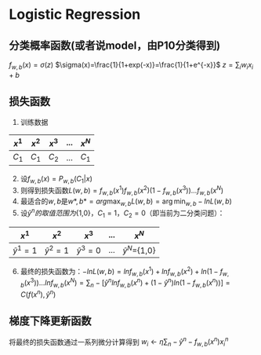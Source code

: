 # Logistic Regression

## 分类概率函数(或者说model，由P10分类得到)

$f_{w,b}(x)=\sigma(z)$
$\sigma(x)=\frac{1}{1+exp(-x)}=\frac{1}{1+e^{-x}}$
$z=\sum_iw_ix_i+b$

## 损失函数

1. 训练数据

| $x^1$ | $x^2$ | $x^3$ | ... | $x^N$ |
| ----- | ----- | ----- | --- | ----- |
| $C_1$ | $C_1$ | $C_2$ | ... | $C_1$ |

2. 设$f_{w,b}(x)=P_{w,b}(C_1|x)$
3. 则得到损失函数$L(w,b)=f_{w,b}(x^1)f_{w,b}(x^2)(1-f_{w,b}(x^3))...f_{w,b}(x^N)$
4. 最适合的$w,b$是$w*,b*=arg\max_{w,b}L(w,b)=\arg\min_{w,b}-lnL(w,b)$
5. 设$\hat{y}^n的取值范围为${1,0}，$C_1=1，C_2=0$（即当前为二分类问题）：

| $x^1$         | $x^2$         | $x^3$         | ... | $x^N$             |
| ------------- | ------------- | ------------- | --- | ----------------- |
| $\hat{y}^1=1$ | $\hat{y}^2=1$ | $\hat{y}^3=0$ | ... | $\hat{y}^N=${1,0} |

6. 最终的损失函数为：$-lnL(w,b)=lnf_{w,b}(x^1)+lnf_{w,b}(x^2)+ln(1-f_{w,b}(x^3))...lnf_{w,b}(x^N)=\sum_n-[\hat{y}^nlnf_{w,b}(x^n)+(1-\hat{y}^n)ln(1-f_{w,b}(x^n))]=C(f(x^n),\hat{y}^n)$

## 梯度下降更新函数

将最终的损失函数通过一系列微分计算得到
$w_i\gets\eta\sum_n-\hat{y}^n-f_{w,b}(x^n)x_i^n$
